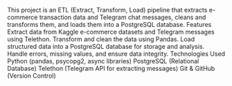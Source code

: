 This project is an ETL (Extract, Transform, Load) pipeline that extracts e-commerce transaction data and Telegram chat messages, cleans and transforms them, and loads them into a PostgreSQL database.
Features
Extract data from Kaggle e-commerce datasets and Telegram messages using Telethon.
Transform and clean the data using Pandas.
Load structured data into a PostgreSQL database for storage and analysis.
Handle errors, missing values, and ensure data integrity.
Technologies Used
Python (pandas, psycopg2, async libraries)
PostgreSQL (Relational Database)
Telethon (Telegram API for extracting messages)
Git & GitHub (Version Control)
